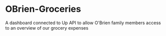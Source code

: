 # OBrien-Groceries
A dashboard connected to Up API to allow O'Brien family members access to an overview of our grocery expenses

